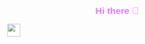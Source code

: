 <h2 style="font-family: 'Lilita One', sans-serif; color: #eb76ff; text-align: center;">Hi there 👋</h2>
<a href="https://discord.gg/QMK6YAZ2UQ">
  <img src="https://www.svgrepo.com/show/331368/discord-v2.svg" width="30" height="30" />
</a>
 
